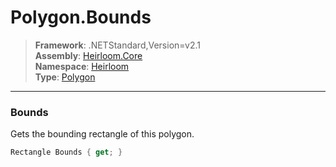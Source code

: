 # Polygon.Bounds

> **Framework**: .NETStandard,Version=v2.1  
> **Assembly**: [Heirloom.Core][0]  
> **Namespace**: [Heirloom][0]  
> **Type**: [Polygon][1]

--------------------------------------------------------------------------------

### Bounds

Gets the bounding rectangle of this polygon.

```cs
Rectangle Bounds { get; }
```

[0]: ../Heirloom.Core.md
[1]: Heirloom.Polygon.md
